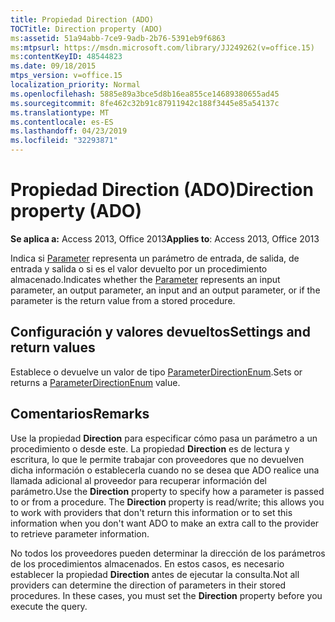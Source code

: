```yaml
---
title: Propiedad Direction (ADO)
TOCTitle: Direction property (ADO)
ms:assetid: 51a94abb-7ce9-9adb-2b76-5391eb9f6863
ms:mtpsurl: https://msdn.microsoft.com/library/JJ249262(v=office.15)
ms:contentKeyID: 48544823
ms.date: 09/18/2015
mtps_version: v=office.15
localization_priority: Normal
ms.openlocfilehash: 5885e89a3bce5d8b16ea855ce14689380655ad45
ms.sourcegitcommit: 8fe462c32b91c87911942c188f3445e85a54137c
ms.translationtype: MT
ms.contentlocale: es-ES
ms.lasthandoff: 04/23/2019
ms.locfileid: "32293871"
---
```

# <a name="direction-property-ado"></a><span data-ttu-id="7cb9c-102">Propiedad Direction (ADO)</span><span class="sxs-lookup"><span data-stu-id="7cb9c-102">Direction property (ADO)</span></span>


<span data-ttu-id="7cb9c-103">**Se aplica a:** Access 2013, Office 2013</span><span class="sxs-lookup"><span data-stu-id="7cb9c-103">**Applies to**: Access 2013, Office 2013</span></span>

<span data-ttu-id="7cb9c-104">Indica si [Parameter](parameter-object-ado.md) representa un parámetro de entrada, de salida, de entrada y salida o si es el valor devuelto por un procedimiento almacenado.</span><span class="sxs-lookup"><span data-stu-id="7cb9c-104">Indicates whether the [Parameter](parameter-object-ado.md) represents an input parameter, an output parameter, an input and an output parameter, or if the parameter is the return value from a stored procedure.</span></span>

## <a name="settings-and-return-values"></a><span data-ttu-id="7cb9c-105">Configuración y valores devueltos</span><span class="sxs-lookup"><span data-stu-id="7cb9c-105">Settings and return values</span></span>

<span data-ttu-id="7cb9c-106">Establece o devuelve un valor de tipo [ParameterDirectionEnum](parameterdirectionenum.md).</span><span class="sxs-lookup"><span data-stu-id="7cb9c-106">Sets or returns a [ParameterDirectionEnum](parameterdirectionenum.md) value.</span></span>

## <a name="remarks"></a><span data-ttu-id="7cb9c-107">Comentarios</span><span class="sxs-lookup"><span data-stu-id="7cb9c-107">Remarks</span></span>

<span data-ttu-id="7cb9c-p101">Use la propiedad **Direction** para especificar cómo pasa un parámetro a un procedimiento o desde este. La propiedad **Direction** es de lectura y escritura, lo que le permite trabajar con proveedores que no devuelven dicha información o establecerla cuando no se desea que ADO realice una llamada adicional al proveedor para recuperar información del parámetro.</span><span class="sxs-lookup"><span data-stu-id="7cb9c-p101">Use the **Direction** property to specify how a parameter is passed to or from a procedure. The **Direction** property is read/write; this allows you to work with providers that don't return this information or to set this information when you don't want ADO to make an extra call to the provider to retrieve parameter information.</span></span>

<span data-ttu-id="7cb9c-p102">No todos los proveedores pueden determinar la dirección de los parámetros de los procedimientos almacenados. En estos casos, es necesario establecer la propiedad **Direction** antes de ejecutar la consulta.</span><span class="sxs-lookup"><span data-stu-id="7cb9c-p102">Not all providers can determine the direction of parameters in their stored procedures. In these cases, you must set the **Direction** property before you execute the query.</span></span>

